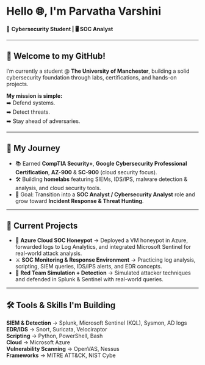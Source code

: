 # Hello 🌐, I'm Parvatha Varshini  
📡 **Cybersecurity Student | 🖥️ SOC Analyst**  

---

## 👋 Welcome to my GitHub!
I’m currently a student @ **The University of Manchester**, building a solid cybersecurity foundation through labs, certifications, and hands-on projects.  

**My mission is simple:**  
➡️ Defend systems.  
➡️ Detect threats.  
➡️ Stay ahead of adversaries.  

---

## 🧭 My Journey  
- 📚 Earned **CompTIA Security+**, **Google Cybersecurity Professional Certification**, **AZ-900** & **SC-900** (cloud security focus).  
- 🛠️ Building **homelabs** featuring SIEMs, IDS/IPS, malware detection & analysis, and cloud security tools.  
- 🎯 Goal: Transition into a **SOC Analyst / Cybersecurity Analyst** role and grow toward **Incident Response & Threat Hunting**.  

---

## 🔬 Current Projects  
- 🍯 **Azure Cloud SOC Honeypot** → Deployed a VM honeypot in Azure, forwarded logs to Log Analytics, and integrated Microsoft Sentinel for real-world attack analysis.  
- ⚔️ **SOC Monitoring & Response Environment** → Practicing log analysis, scripting, SIEM queries, IDS/IPS alerts, and EDR concepts.  
- 🧪 **Red Team Simulation + Detection** → Simulated attacker techniques and defended in Splunk & Sentinel with real-world queries.  

---

## 🛠️ Tools & Skills I'm Building  
**SIEM & Detection** → Splunk, Microsoft Sentinel (KQL), Sysmon, AD logs  
**EDR/IDS** → Snort, Suricata, Velociraptor  
**Scripting** → Python, PowerShell, Bash  
**Cloud** → Microsoft Azure  
**Vulnerability Scanning** → OpenVAS, Nessus  
**Frameworks** → MITRE ATT&CK, NIST Cybe
